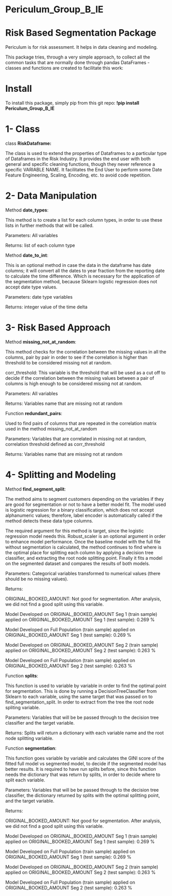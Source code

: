 # Periculum_Group_B_IE
# Risk Based Segmentation Package

Periculum is for risk assessment. It helps in data cleaning and modeling.

This package tries, through a very simple approach, to collect all the common tasks that are normally done through pandas DataFrames - classes and functions are created to facilitate this work:

# Install
To install this package, simply pip from this git repo:
**!pip install Periculum_Group_B_IE**

# 1-	Class
class **RiskDataframe:**

The class is used to extend the properties of Dataframes to a particular type of Dataframes in the Risk Industry. It provides the end user with both general and specific cleaning functions, though they never reference a specific VARIABLE NAME. It facilitates the End User to perform some Date Feature Engineering, Scaling, Encoding, etc. to avoid code repetition.

# 2-	Data Manipulation

Method **date_types**:

This method is to create a list for each column types, in order to use these lists in further methods that will be called.

Parameters: All variables

Returns: list of each column type 

Method **date_to_int**:

This is an optional method in case the data in the dataframe has date columns; it will convert all the dates to year fraction from the reporting date to calculate the time difference. Which is necessary for the application of the segmentation method, because Sklearn logistic regression does not accept date type values. 

Parameters: date type variables

Returns: integer value of the time delta

# 3-	 Risk Based Approach

Method **missing_not_at_random**:

This method checks for the correlation between the missing values in all the columns, pair by pair in order to see if the correlation is higher than threshold to be considered missing not at random.

corr_threshold: This variable is the threshold that will be used as a cut off to decide if the correlation between the missing values between a pair of columns is high enough to be considered missing not at random.

Parameters: All variables

Returns: Variables name that are missing not at random

Function **redundant_pairs**:

Used to find pairs of columns that are repeated in the correlation matrix used in the method missing_not_at_random

Parameters: Variables that are correlated in missing not at random, correlation threshold defined as corr_threshold

Returns: Variables name that are missing not at random

# 4-	Splitting and Modeling

Method **find_segment_split**:

The method aims to segment customers depending on the variables if they are good for segmentation or not to have a better model fit.
The model used is logistic regression for a binary classification, which does not accept alphanumeric values; therefore, label encoder is automatically called if the method detects these data type columns. 

The required argument for this method is target, since the logistic regression model needs this. Robust_scaler is an optional argument in order to enhance model performance. Once the baseline model with the full file without segmentation is calculated, the method continues to find where is the optimal place for splitting each column by applying a decision tree classifier, and extracting the root node splitting point. Finally it fits a model on the segmented dataset and compares the results of both models.

Parameters: Categorical variables transformed to numerical values (there should be no missing values).

Returns: 

ORIGINAL_BOOKED_AMOUNT: Not good for segmentation. After analysis, we did not find a good split using this variable.

Model Developed on ORIGINAL_BOOKED_AMOUNT Seg 1 (train sample) applied on ORIGINAL_BOOKED_AMOUNT Seg 1 (test sample): 0.269 %

Model Developed on Full Population (train sample) applied on ORIGINAL_BOOKED_AMOUNT Seg 1 (test sample): 0.269 %

Model Developed on ORIGINAL_BOOKED_AMOUNT Seg 2 (train sample) applied on ORIGINAL_BOOKED_AMOUNT Seg 2 (test sample): 0.263 %

Model Developed on Full Population (train sample) applied on ORIGINAL_BOOKED_AMOUNT Seg 2 (test sample): 0.263 %

Function **splits**:

This function is used to variable by variable in order to find the optimal point for segmentation. This is done by running a DecisionTreeClassifier from Sklearn to each variable, using the same target that was passed on to find_segmentation_split. In order to extract from the tree the root node spliting variable. 

Parameters: Variables that will be be passed through to the decision tree classifier and the target variable.

Returns: Splits will return a dictionary with each variable name and the root node splitting variable.

Function **segmentation**:

This function goes variable by variable and calculates the GINI score of the fitted full model vs segmented model, to decide if the segmented model has better results. It is required to have run splits before, since this function needs the dictionary that was return by splits, in order to decide where to split each variable.

Parameters: Variables that will be be passed through to the decision tree classifier, the dictionary returned by splits with the optimal splitting point, and the target variable.

Returns:

ORIGINAL_BOOKED_AMOUNT: Not good for segmentation. After analysis, we did not find a good split using this variable.

Model Developed on ORIGINAL_BOOKED_AMOUNT Seg 1 (train sample) applied on ORIGINAL_BOOKED_AMOUNT Seg 1 (test sample): 0.269 %

Model Developed on Full Population (train sample) applied on ORIGINAL_BOOKED_AMOUNT Seg 1 (test sample): 0.269 %

Model Developed on ORIGINAL_BOOKED_AMOUNT Seg 2 (train sample) applied on ORIGINAL_BOOKED_AMOUNT Seg 2 (test sample): 0.263 %

Model Developed on Full Population (train sample) applied on ORIGINAL_BOOKED_AMOUNT Seg 2 (test sample): 0.263 %
